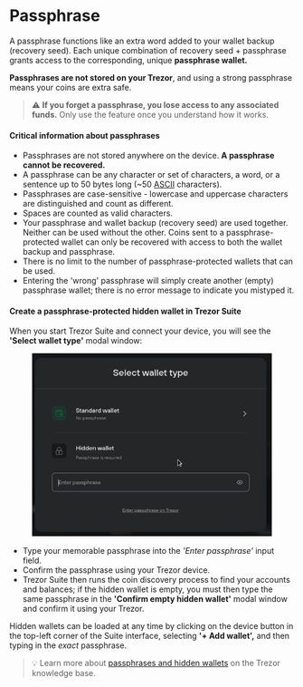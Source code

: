 # Passphrase

A passphrase functions like an extra word added to your wallet backup (recovery seed). Each unique combination of recovery seed + passphrase grants access to the corresponding, unique **passphrase wallet.**

**Passphrases are not stored on your Trezor**, and using a strong passphrase means your coins are extra safe.

> ⚠️ **If you forget a passphrase, you lose access to any associated funds.** Only use the feature once you understand how it works.

#### Critical information about passphrases

* Passphrases are not stored anywhere on the device. **A passphrase cannot be recovered.**
* A passphrase can be any character or set of characters, a word, or a sentence up to 50 bytes long (\~50 [ASCII](https://ascii.cl/) characters).
* Passphrases are case-sensitive - lowercase and uppercase characters are distinguished and count as different.
* Spaces are counted as valid characters.
* Your passphrase and wallet backup (recovery seed) are used together. Neither can be used without the other. Coins sent to a passphrase-protected wallet can only be recovered with access to both the wallet backup and passphrase.
* There is no limit to the number of passphrase-protected wallets that can be used.
* Entering the 'wrong' passphrase will simply create another (empty) passphrase wallet; there is no error message to indicate you mistyped it.

#### Create a passphrase-protected hidden wallet in Trezor Suite

When you start Trezor Suite and connect your device, you will see the **'Select wallet type'** modal window:

<figure><img src="../../.gitbook/assets/Select_wallet_type-modal.webp" alt=""><figcaption></figcaption></figure>

* Type your memorable passphrase into the _'Enter passphrase'_ input field.
* Confirm the passphrase using your Trezor device.
* Trezor Suite then runs the coin discovery process to find your accounts and balances; if the hidden wallet is empty, you must then type the same passphrase in the **'Confirm empty hidden wallet'** modal window and confirm it using your Trezor.

Hidden wallets can be loaded at any time by clicking on the device button in the top-left corner of the Suite interface, selecting **'+ Add wallet',** and then typing in the _exact_ passphrase.

> 💡 Learn more about [passphrases and hidden wallets](https://trezor.io/guides/backups-recovery/advanced-wallets/passphrases-and-hidden-wallets) on the Trezor knowledge base.
